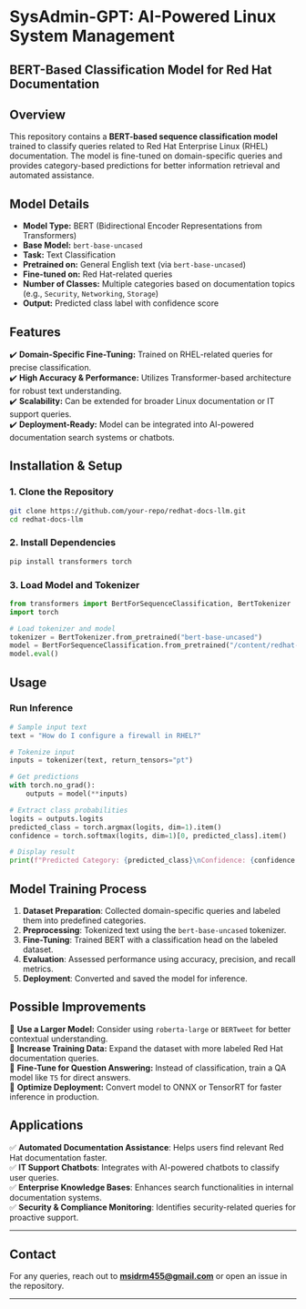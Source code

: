 # SysAdmin-GPT: AI-Powered Linux System Management

## BERT-Based Classification Model for Red Hat Documentation

## Overview
This repository contains a **BERT-based sequence classification model** trained to classify queries related to Red Hat Enterprise Linux (RHEL) documentation. The model is fine-tuned on domain-specific queries and provides category-based predictions for better information retrieval and automated assistance.

## Model Details
- **Model Type:** BERT (Bidirectional Encoder Representations from Transformers)
- **Base Model:** `bert-base-uncased`
- **Task:** Text Classification
- **Pretrained on:** General English text (via `bert-base-uncased`)
- **Fine-tuned on:** Red Hat-related queries
- **Number of Classes:** Multiple categories based on documentation topics (e.g., `Security`, `Networking`, `Storage`)
- **Output:** Predicted class label with confidence score

## Features
✔️ **Domain-Specific Fine-Tuning:** Trained on RHEL-related queries for precise classification.  
✔️ **High Accuracy & Performance:** Utilizes Transformer-based architecture for robust text understanding.  
✔️ **Scalability:** Can be extended for broader Linux documentation or IT support queries.  
✔️ **Deployment-Ready:** Model can be integrated into AI-powered documentation search systems or chatbots.

## Installation & Setup
### 1. Clone the Repository
```bash
git clone https://github.com/your-repo/redhat-docs-llm.git
cd redhat-docs-llm
```

### 2. Install Dependencies
```bash
pip install transformers torch
```

### 3. Load Model and Tokenizer
```python
from transformers import BertForSequenceClassification, BertTokenizer
import torch

# Load tokenizer and model
tokenizer = BertTokenizer.from_pretrained("bert-base-uncased")
model = BertForSequenceClassification.from_pretrained("/content/redhat-docs-llm")
model.eval()
```

## Usage
### Run Inference
```python
# Sample input text
text = "How do I configure a firewall in RHEL?"

# Tokenize input
inputs = tokenizer(text, return_tensors="pt")

# Get predictions
with torch.no_grad():
    outputs = model(**inputs)

# Extract class probabilities
logits = outputs.logits
predicted_class = torch.argmax(logits, dim=1).item()
confidence = torch.softmax(logits, dim=1)[0, predicted_class].item()

# Display result
print(f"Predicted Category: {predicted_class}\nConfidence: {confidence:.4f}")
```

## Model Training Process
1. **Dataset Preparation**: Collected domain-specific queries and labeled them into predefined categories.
2. **Preprocessing**: Tokenized text using the `bert-base-uncased` tokenizer.
3. **Fine-Tuning**: Trained BERT with a classification head on the labeled dataset.
4. **Evaluation**: Assessed performance using accuracy, precision, and recall metrics.
5. **Deployment**: Converted and saved the model for inference.

## Possible Improvements
🔹 **Use a Larger Model:** Consider using `roberta-large` or `BERTweet` for better contextual understanding.  
🔹 **Increase Training Data:** Expand the dataset with more labeled Red Hat documentation queries.  
🔹 **Fine-Tune for Question Answering:** Instead of classification, train a QA model like `T5` for direct answers.  
🔹 **Optimize Deployment:** Convert model to ONNX or TensorRT for faster inference in production.

## Applications
✅ **Automated Documentation Assistance**: Helps users find relevant Red Hat documentation faster.  
✅ **IT Support Chatbots**: Integrates with AI-powered chatbots to classify user queries.  
✅ **Enterprise Knowledge Bases**: Enhances search functionalities in internal documentation systems.  
✅ **Security & Compliance Monitoring**: Identifies security-related queries for proactive support.


---

## Contact
For any queries, reach out to **[msidrm455@gmail.com](mailto:msidrm455@gmail.com)** or open an issue in the repository.

---

